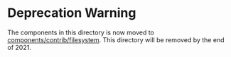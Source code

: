 # Deprecation Warning 

The components in this directory is now moved to [components/contrib/filesystem](https://github.com/kubeflow/pipelines/tree/master/components/contrib/filesystem). This directory will be removed by the end of 2021.
